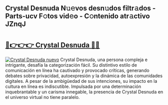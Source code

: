 ## Crystal Desnuda N𝚞𝚎vos desn𝚞dos filtr𝚊dos - Parts-ucv F𝚘tos vid𝚎o - C𝚘ntenido atr𝚊ctivo JZnqJ

# <h2><a href="http://mb6qipm.tromn.icu/?c=Crystal+Desnuda">🔗👉👉👉 Crystal Desnuda 🔗🔗</a></h2>

[![Crystal Desnuda nuevo](https://i.imgur.com/pEAQMta.gif)](http://mb6qipm.tromn.icu/?c=Crystal+Desnuda)
Crystal Desnuda, una persona compleja e intrigante, desafía la categorización fácil. Su distintivo estilo de comunicación en línea ha cautivado y provocado críticas, generando debates sobre privacidad, autoexpresión y la dinámica de las comunidades digitales. A pesar de la ambigüedad de sus intenciones, su impacto en la cultura en línea es indiscutible. Impulsada por una determinación inquebrantable y un carisma innegable, la presencia de Crystal Desnuda en el universo virtual no tiene paralelo.
